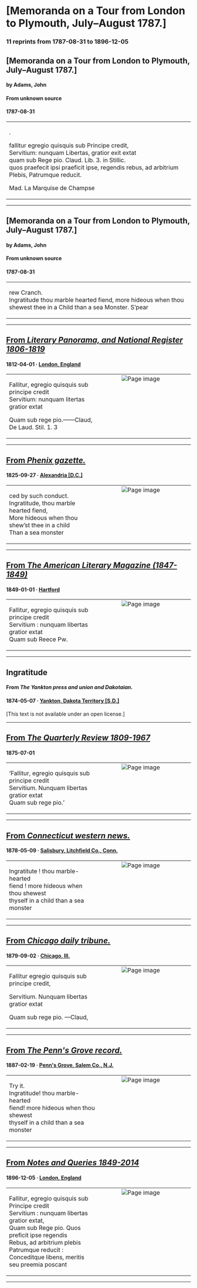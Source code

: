 
# [Memoranda on a Tour from London to Plymouth, July–August 1787.]

### 11 reprints from 1787-08-31 to 1896-12-05

## [Memoranda on a Tour from London to Plymouth, July–August 1787.]

#### by Adams, John

#### From unknown source

#### 1787-08-31

<table style="width: 100%;"><tr><td style="width: 50%">

.  
  
fallitur egregio quisquis sub Principe credit,  
Servitium: nunquam Libertas, gratior exit extat  
quam sub Rege pio. Claud. Lib. 3. in Stillic.  
quos praefecit ipsi praeficit ipse, regendis rebus, ad arbitrium Plebis, Patrumque reducit.  
  
Mad. La Marquise de Champse
</td></tr></table>

---

## [Memoranda on a Tour from London to Plymouth, July–August 1787.]

#### by Adams, John

#### From unknown source

#### 1787-08-31

<table style="width: 100%;"><tr><td style="width: 50%">

rew Cranch.  
Ingratitude thou marble hearted fiend, more hideous when thou shewest thee in a Child than a sea Monster. S’pear
</td></tr></table>

---

## [From _Literary Panorama, and National Register 1806-1819_](https://archive.org/details/sim_literary-panorama-and-national-register_1812-04_11/page/n88/mode/1up?view=theater)

#### 1812-04-01 &middot; [London, England](http://dbpedia.org/resource/London)

<table style="width: 100%;"><tr><td style="width: 50%">

  
  
  
Fallitur, egregio quisquis sub principe credit  
Servitium: nunquam litertas gratior extat  
  
Quam sub rege pio.——Claud, De Laud. Stil. 1. 3
</td><td style="width: 50%; max-height: 75%; margin: auto; display: block;">
<img alt="Page image" src="https://iiif.archive.org/image/iiif/2/sim_literary-panorama-and-national-register_1812-04_11%2Fsim_literary-panorama-and-national-register_1812-04_11_jp2.zip%2Fsim_literary-panorama-and-national-register_1812-04_11_jp2%2Fsim_literary-panorama-and-national-register_1812-04_11_0088.jp2/pct:10.976702508960573,73.0334051724138,35.25985663082437,3.6907327586206895/600,/0/default.jpg"/>
</td>
</tr></table>

---

## [From _Phenix gazette._](https://www.loc.gov/resource/sn85025006/1825-09-27/ed-1/?sp=1)

#### 1825-09-27 &middot; [Alexandria [D.C.]](http://dbpedia.org/resource/Alexandria%2C_Virginia)

<table style="width: 100%;"><tr><td style="width: 50%">

  
ced by such conduct.  
Ingratitude, thou marble hearted fiend,  
More hideous when thou shew’st thee in a child  
Than a sea monster
</td><td style="width: 50%; max-height: 75%; margin: auto; display: block;">
<img alt="Page image" src="https://tile.loc.gov/image-services/iiif/service:ndnp:vi:batch_vi_hops_ver01:data:sn85025006:00414216341:1825092701:0454/pct:19.14501257334451,21.086545939340073,14.406258731489244,2.3256675184238786/!600,600/0/default.jpg"/>
</td>
</tr></table>

---

## [From _The American Literary Magazine (1847-1849)_](https://archive.org/details/sim_american-literary-magazine_1849-01_4_1/page/n66/mode/1up?view=theater)

#### 1849-01-01 &middot; [Hartford](http://dbpedia.org/resource/Hartford%2C_Connecticut)

<table style="width: 100%;"><tr><td style="width: 50%">

  
  
Fallitur, egregio quisquis sub principe credit  
Servitium : nunquam libertas gratior extat  
Quam sub Reece Pw.
</td><td style="width: 50%; max-height: 75%; margin: auto; display: block;">
<img alt="Page image" src="https://iiif.archive.org/image/iiif/2/sim_american-literary-magazine_1849-01_4_1%2Fsim_american-literary-magazine_1849-01_4_1_jp2.zip%2Fsim_american-literary-magazine_1849-01_4_1_jp2%2Fsim_american-literary-magazine_1849-01_4_1_0066.jp2/pct:24.677121771217713,73.53255069370331,38.14575645756457,4.16221985058698/600,/0/default.jpg"/>
</td>
</tr></table>

---

## Ingratitude

#### From _The Yankton press and union and Dakotaian._

#### 1874-05-07 &middot; [Yankton, Dakota Territory [S.D.]](http://dbpedia.org/resource/Yankton%2C_South_Dakota)

[This text is not available under an open license.]

---

## [From _The Quarterly Review 1809-1967_](https://archive.org/details/sim_quarterly-review-1809_july-october-1875_139/page/n285/mode/1up?view=theater)

#### 1875-07-01

<table style="width: 100%;"><tr><td style="width: 50%">

  
  
‘Fallitur, egregio quisquis sub principe credit  
Servitium. Nunquam libertas gratior extat  
Quam sub rege pio.’ 
</td><td style="width: 50%; max-height: 75%; margin: auto; display: block;">
<img alt="Page image" src="https://iiif.archive.org/image/iiif/2/sim_quarterly-review-1809_july-october-1875_139%2Fsim_quarterly-review-1809_july-october-1875_139_jp2.zip%2Fsim_quarterly-review-1809_july-october-1875_139_jp2%2Fsim_quarterly-review-1809_july-october-1875_139_0285.jp2/pct:30.4635761589404,12.804878048780488,48.565121412803535,4.8441734417344176/600,/0/default.jpg"/>
</td>
</tr></table>

---

## [From _Connecticut western news._](https://www.loc.gov/resource/sn84027718/1878-05-09/ed-1/?sp=1)

#### 1878-05-09 &middot; [Salisbury, Litchfield Co., Conn.](http://dbpedia.org/resource/Canaan%2C_Connecticut)

<table style="width: 100%;"><tr><td style="width: 50%">

  
Ingratitute ! thou marble-hearted  
fiend ! more hideous when thou shewest  
thyself in a child than a sea monster 
</td><td style="width: 50%; max-height: 75%; margin: auto; display: block;">
<img alt="Page image" src="https://tile.loc.gov/image-services/iiif/service:ndnp:ct:batch_ct_animals_ver01:data:sn84027718:00271763839:1878050901:0096/pct:85.38438164691583,32.21291866028708,11.19720449711334,1.7583732057416268/!600,600/0/default.jpg"/>
</td>
</tr></table>

---

## [From _Chicago daily tribune._](https://archive.org/details/per_chicago-daily-tribune_the-chicago-daily-tribun_1879-09-02_39/page/n5/mode/1up?view=theater)

#### 1879-09-02 &middot; [Chicago, Ill.](http://dbpedia.org/resource/Chicago)

<table style="width: 100%;"><tr><td style="width: 50%">

  
  
Fallitur egregio quisquis sub principe credit,  
  
Servitium. Nunquam libertas gratior extat  
  
Quam sub rege pio. —Claud,
</td><td style="width: 50%; max-height: 75%; margin: auto; display: block;">
<img alt="Page image" src="https://iiif.archive.org/image/iiif/2/per_chicago-daily-tribune_the-chicago-daily-tribun_1879-09-02_39%2Fper_chicago-daily-tribune_the-chicago-daily-tribun_1879-09-02_39_jp2.zip%2Fper_chicago-daily-tribune_the-chicago-daily-tribun_1879-09-02_39_jp2%2Fper_chicago-daily-tribune_the-chicago-daily-tribun_1879-09-02_39_0005.jp2/pct:29.498059338201433,35.38421052631579,9.808565225971975,1.0789473684210527/600,/0/default.jpg"/>
</td>
</tr></table>

---

## [From _The Penn's Grove record._](https://www.loc.gov/resource/sn85035524/1887-02-19/ed-1/?sp=4)

#### 1887-02-19 &middot; [Penn's Grove, Salem Co., N.J.](http://dbpedia.org/resource/Penns_Grove%2C_New_Jersey)

<table style="width: 100%;"><tr><td style="width: 50%">

  
Try it.  
Ingratitude! thou marble-hearted  
fiend! more hideous when thou shewest  
thyself in a child than a sea monster
</td><td style="width: 50%; max-height: 75%; margin: auto; display: block;">
<img alt="Page image" src="https://tile.loc.gov/image-services/iiif/service:ndnp:njr:batch_njr_irene_ver02:data:sn85035524:00332897093:1887021901:0831/pct:50.90461970841384,83.67628780555172,10.490953802915861,1.8816461814666483/!600,600/0/default.jpg"/>
</td>
</tr></table>

---

## [From _Notes and Queries 1849-2014_](https://archive.org/details/sim_notes-and-queries_1896-12-05_10_258/page/n6/mode/1up?view=theater)

#### 1896-12-05 &middot; [London, England](http://dbpedia.org/resource/London)

<table style="width: 100%;"><tr><td style="width: 50%">

  
  
Fallitur, egregio quisquis sub Principe credit  
Servitium : nunquam libertas gratior extat,  
Quam sub Rege pio. Quos preficit ipse regendis  
Rebus, ad arbitrium plebis Patrumque reducit :  
Conceditque libens, meritis seu preemia poscant
</td><td style="width: 50%; max-height: 75%; margin: auto; display: block;">
<img alt="Page image" src="https://iiif.archive.org/image/iiif/2/sim_notes-and-queries_1896-12-05_10_258%2Fsim_notes-and-queries_1896-12-05_10_258_jp2.zip%2Fsim_notes-and-queries_1896-12-05_10_258_jp2%2Fsim_notes-and-queries_1896-12-05_10_258_0006.jp2/pct:51.03503184713376,44.67418546365915,29.976114649681527,5.513784461152882/600,/0/default.jpg"/>
</td>
</tr></table>

---

